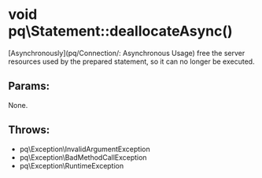 # void pq\Statement::deallocateAsync()

[Asynchronously](pq/Connection/: Asynchronous Usage) free the server resources used by the
prepared statement, so it can no longer be executed.

## Params:

None.

## Throws:

* pq\Exception\InvalidArgumentException
* pq\Exception\BadMethodCallException
* pq\Exception\RuntimeException


